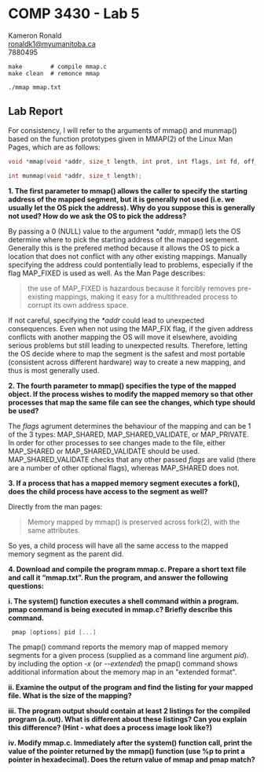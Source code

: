 # COMP 3430 - Lab 5

Kameron Ronald  
ronaldk1@myumanitoba.ca  
7880495  

```shell
make        # compile mmap.c
make clean  # remonce mmap

./mmap mmap.txt
```

## Lab Report

For consistency, I will refer to the arguments of mmap() and munmap() based on the function prototypes given in MMAP(2) of the Linux Man Pages, which are as follows:

```c
void *mmap(void *addr, size_t length, int prot, int flags, int fd, off_t offset);

int munmap(void *addr, size_t length);
```

**1. The first parameter to mmap() allows the caller to specify the starting address of the mapped segment, but it is generally not used (i.e. we usually let the OS pick the address). Why do you suppose this is generally not used? How do we ask the OS to pick the address?**

By passing a 0 (NULL) value to the argument _*addr_, mmap() lets the OS determine where to pick the starting address of the mapped segement. Generally this is the prefered method because it allows the OS to pick a location that does not conflict with any other existing mappings. Manually specifying the address could pontentially lead to problems, especially if the flag MAP_FIXED is used as well. As the Man Page describes:

> the use of MAP_FIXED is hazardous because it forcibly removes pre-existing mappings, making it easy for a multithreaded process to corrupt its own address space.

If not careful, specifying the _*addr_ could lead to unexpected consequences. Even when not using the MAP_FIX flag, if the given address conflicts with another mapping the OS will move it elsewhere, avoiding serious problems but still leading to unexpected results. Therefore,  letting the OS decide where to map the segment is the safest and most portable (consistent across different hardware) way to create a new mapping, and thus is most generally used.

**2. The fourth parameter to mmap() specifies the type of the mapped object. If the process wishes to modify the mapped memory so that other processes that map the same file can see the changes, which type should be used?**

The _flags_ agrument determines the behaviour of the mapping and can be 1 of the 3 types: MAP_SHARED, MAP_SHARED_VALIDATE, or MAP_PRIVATE. In order for other processes to see changes made to the file, either MAP_SHARED or MAP_SHARED_VALIDATE should be used. MAP_SHARED_VALIDATE checks that any other passed _flags_ are valid (there are a number of other optional flags), whereas MAP_SHARED does not.

**3. If a process that has a mapped memory segment executes a fork(), does the child process have access to the segment as well?**

Directly from the man pages:

> Memory mapped by mmap() is preserved across fork(2), with the same attributes.

So yes, a child process will have all the same access to the mapped memory segment as the parent did.

**4. Download and compile the program mmap.c. Prepare a short text file and call it “mmap.txt”. Run the program, and answer the following questions:**

**i. The system() function executes a shell command within a program. pmap command is being executed in mmap.c? Briefly describe this command.**

```c
 pmap [options] pid [...]
 ```

The pmap() command reports the memory map of mapped memory segments for a given process (supplied as a command line argument _pid_). by including the option _-x_ (or _--extended_) the pmap() command shows additional information about the memory map in an "extended format".

**ii. Examine the output of the program and find the listing for your mapped file. What is the size of the mapping?**



**iii. The program output should contain at least 2 listings for the compiled program (a.out). What is different about these listings? Can you explain this difference? (Hint - what does a process image look like?)**



**iv. Modify mmap.c. Immediately after the system() function call, print the value of the pointer returned by the mmap() function (use %p to print a pointer in hexadecimal). Does the return value of mmap and pmap match?**


